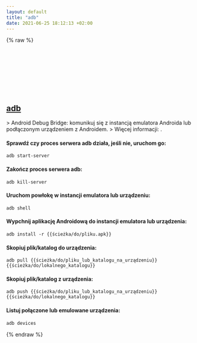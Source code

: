```yaml
---
layout: default
title: "adb"
date: 2021-06-25 18:12:13 +02:00
---
```

{% raw %}
<h2 id="adb">
  <a href="/pl/common/adb.html">adb</a> <a href="#adb"><svg class="icon">
    <use href="/assets/images/unicode_sprite.svg#link" />
  </svg></a>
</h2>
> Android Debug Bridge: komunikuj się z instancją emulatora Androida lub podłączonym urządzeniem z Androidem.
> Więcej informacji: <https://developer.android.com/studio/command-line/adb>.

#### Sprawdź czy proces serwera adb działa, jeśli nie, uruchom go:
```shell
adb start-server
```
#### Zakończ proces serwera adb:
```shell
adb kill-server
```
#### Uruchom powłokę w instancji emulatora lub urządzeniu:
```shell
adb shell
```
#### Wypchnij aplikację Androidową do instancji emulatora lub urządzenia:
```shell
adb install -r {{ścieżka/do/pliku.apk}}
```
#### Skopiuj plik/katalog do urządzenia:
```shell
adb pull {{ścieżka/do/pliku_lub_katalogu_na_urządzeniu}} {{ścieżka/do/lokalnego_katalogu}}
```
#### Skopiuj plik/katalog z urządzenia:
```shell
adb push {{ścieżka/do/pliku_lub_katalogu_na_urządzeniu}} {{ścieżka/do/lokalnego_katalogu}}
```
#### Listuj połączone lub emulowane urządzenia:
```shell
adb devices
```
{% endraw %}